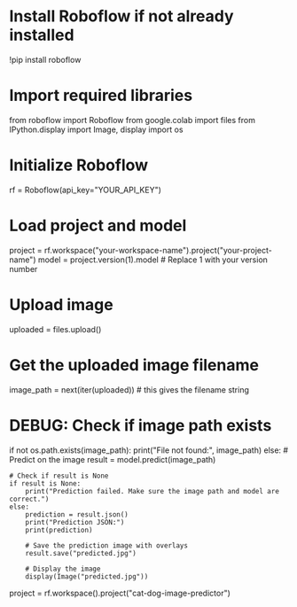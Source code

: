 # Install Roboflow if not already installed
!pip install roboflow

# Import required libraries
from roboflow import Roboflow
from google.colab import files
from IPython.display import Image, display
import os

# Initialize Roboflow
rf = Roboflow(api_key="YOUR_API_KEY")

# Load project and model
project = rf.workspace("your-workspace-name").project("your-project-name")
model = project.version(1).model  # Replace 1 with your version number

# Upload image
uploaded = files.upload()

# Get the uploaded image filename
image_path = next(iter(uploaded))  # this gives the filename string

# DEBUG: Check if image path exists
if not os.path.exists(image_path):
    print("File not found:", image_path)
else:
    # Predict on the image
    result = model.predict(image_path)

    # Check if result is None
    if result is None:
        print("Prediction failed. Make sure the image path and model are correct.")
    else:
        prediction = result.json()
        print("Prediction JSON:")
        print(prediction)

        # Save the prediction image with overlays
        result.save("predicted.jpg")

        # Display the image
        display(Image("predicted.jpg"))







project = rf.workspace().project("cat-dog-image-predictor")
